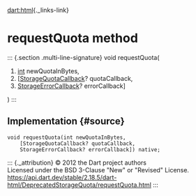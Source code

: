 [dart:html](../../dart-html/dart-html-library){._links-link}

requestQuota method
===================

::: {.section .multi-line-signature}
void requestQuota(

1.  [int](../../dart-core/int-class) newQuotaInBytes,
2.  \[[StorageQuotaCallback](../storagequotacallback)? quotaCallback,
3.  [StorageErrorCallback](../storageerrorcallback)? errorCallback\]

)
:::

Implementation {#source}
--------------

``` {.language-dart data-language="dart"}
void requestQuota(int newQuotaInBytes,
    [StorageQuotaCallback? quotaCallback,
    StorageErrorCallback? errorCallback]) native;
```

::: {._attribution}
© 2012 the Dart project authors\
Licensed under the BSD 3-Clause \"New\" or \"Revised\" License.\
<https://api.dart.dev/stable/2.18.5/dart-html/DeprecatedStorageQuota/requestQuota.html>
:::
